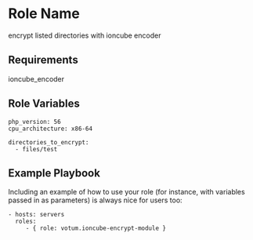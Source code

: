 Role Name
=========

encrypt listed directories with ioncube encoder

Requirements
------------

ioncube_encoder

Role Variables
--------------

```
php_version: 56
cpu_architecture: x86-64

directories_to_encrypt:
  - files/test
```


Example Playbook
----------------

Including an example of how to use your role (for instance, with variables passed in as parameters) is always nice for users too:

    - hosts: servers
      roles:
         - { role: votum.ioncube-encrypt-module }



